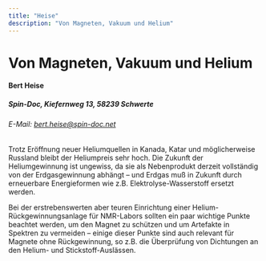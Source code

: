 ```yaml
---
title: "Heise"
description: "Von Magneten, Vakuum und Helium"
---
```


# Von Magneten, Vakuum und Helium

#### Bert Heise

##### Spin-Doc, Kiefernweg 13, 58239 Schwerte

###### E-Mail: bert.heise@spin-doc.net

Trotz Eröffnung neuer Heliumquellen in Kanada, Katar und möglicherweise
Russland bleibt der Heliumpreis sehr hoch. Die Zukunft der
Heliumgewinnung ist ungewiss, da sie als Nebenprodukt derzeit
vollständig von der Erdgasgewinnung abhängt – und Erdgas muß in Zukunft
durch erneuerbare Energieformen wie z.B. Elektrolyse-Wasserstoff ersetzt
werden.

Bei der erstrebenswerten aber teuren Einrichtung einer
Helium-Rückgewinnungsanlage für NMR-Labors sollten ein paar wichtige
Punkte beachtet werden, um den Magnet zu schützen und um Artefakte in
Spektren zu vermeiden – einige dieser Punkte sind auch relevant für
Magnete ohne Rückgewinnung, so z.B. die Überprüfung von Dichtungen an
den Helium- und Stickstoff-Auslässen.
